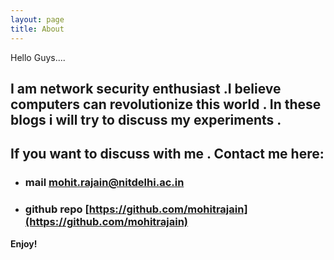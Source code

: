 ```yaml
---
layout: page
title: About
---
```


Hello Guys....

## I am network security enthusiast .I believe computers can revolutionize this world . In these blogs i will try to discuss my experiments . 
## If you want to discuss with me . Contact me here:
* ### mail mohit.rajain@nitdelhi.ac.in
* ### github repo [https://github.com/mohitrajain](https://github.com/mohitrajain)
**Enjoy!**
